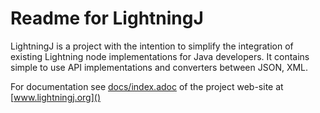 # Readme for LightningJ

LightningJ is a project with the intention to simplify the integration of
existing Lightning node implementations for Java developers. It contains
simple to use API implementations and converters between JSON, XML.

For documentation see [docs/index.adoc]() of the project web-site at
[www.lightningj.org]()